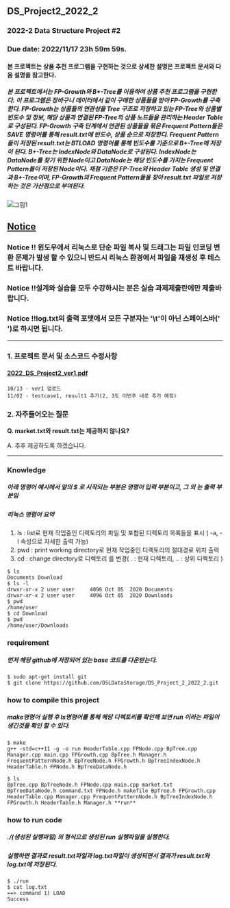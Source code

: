 ## DS_Project2_2022_2
### 2022-2 Data Structure Project #2

### Due date: 2022/11/17 23h 59m 59s.

#### 본 프로젝트는 상품 추천 프로그램을 구현하는 것으로 상세한 설명은 프로젝트 문서와 다음 설명을 참고한다.
##### 본 프로젝트에서는 FP-Growth와 B+-Tree를 이용하여 상품 추천 프로그램을 구현한다. 이 프로그램은 장바구니 데이터에서 같이 구매한 상품들을 받아 FP-Growth를 구축한다. FP-Growth는 상품들의 연관성을 Tree 구조로 저장하고 있는 FP-Tree와 상품별 빈도수 및 정보, 해당 상품과 연결된 FP-Tree의 상품 노드들을 관리하는 Header Table로 구성된다. FP-Growth 구축 단계에서 연관된 상품들을 묶은 Frequent Pattern들은 SAVE 명령어를 통해 result.txt에 빈도수, 상품 순으로 저장한다. Frequent Pattern들이 저장된 result.txt는 BTLOAD 명령어를 통해 빈도수를 기준으로 B+-Tree에 저장이 된다. B+-Tree는 IndexNode와 DataNode로 구성된다. IndexNode는 DataNode를 찾기 위한 Node이고 DataNode는 해당 빈도수를 가지는 Frequent Pattern들이 저장된 Node이다. 채점 기준은 FP-Tree와 Header Table 생성 및 연결과 B+-Tree이며, FP-Growth의 Frequent Pattern들을 찾아 result.txt 파일로 저장하는 것은 가산점으로 부여된다.

![그림1](https://user-images.githubusercontent.com/50433145/195530408-8f50eb4a-1c97-4ea7-9479-aee636c1362c.jpg)

## <u>**Notice**</u>
### Notice !! 윈도우에서 리눅스로 단순 파일 복사 및 드래그는 파일 인코딩 변환 문제가 발생 할 수 있으니 반드시 리눅스 환경에서 파일을 재생성 후 테스트 바랍니다.
### Notice !!설계와 실습을 모두 수강하시는 분은 실습 과제제출란에만 제출바랍니다.
### Notice !!log.txt의 출력 포맷에서 모든 구분자는 '\t'이 아닌 스페이스바(' ')로 하시면 됩니다.
--------------------------




### 1. 프로젝트 문서 및 소스코드 수정사항

#### [2022_DS_Project2_ver1.pdf](https://github.com/DSLDataStorage/DS_Project_2_2022_2/files/9781947/2022_DS_Project2_ver1.pdf)


```
10/13 - ver1 업로드
11/02 - testcase1, result1 추가(2, 3도 이번주 내로 추가 예정)
```

### 2. 자주들어오는 질문 

**Q. market.txt와 result.txt는 제공하지 않나요?**

A. 추후 제공하도록 하겠습니다.

--------------------------
### Knowledge 
##### 아래 명령어 예시에서 앞의 $ 로 시작되는 부분은 명령어 입력 부분이고, 그 외 는 출력 부분임
##### 리눅스 명령어 요약
1. ls  :  list로 현재 작업중인 디렉토리의 파일 및 포함된 디렉토리 목록들을 표시 ( -a, -l 속성으로 자세한 출력 가능)
2. pwd  :  print working directory로 현재 작업중인 디렉토리의 절대경로 위치 출력
3. cd  : change directory로 디렉토리 를 변경( . : 현재 디렉토리, .. : 상위 디렉토리 ) 
```
$ ls
Documents Download
$ ls -l
drwxr-xr-x 2 user user     4096 Oct 05  2020 Documents
drwxr-xr-x 2 user user     4096 Oct 05  2020 Downloads
$ pwd
/home/user
$ cd Download
$ pwd
/home/user/Downloads
```

### requirement
##### 먼저 해당 github에 저장되어 있는 base 코드를 다운받는다.
```
$ sudo apt-get install git
$ git clone https://github.com/DSLDataStorage/DS_Project_2_2022_2.git
```

### how to compile this project
##### make명령어 실행 후 ls명령어를 통해 해당 디렉토리를 확인해 보면 run 이라는 파일이 생긴것을 확인 할 수 있다. 
```
$ make
g++ -std=c++11 -g -o run HeaderTable.cpp FPNode.cpp BpTree.cpp Manager.cpp main.cpp FPGrowth.cpp BpTree.h Manager.h FrequentPatternNode.h BpTreeNode.h FPGrowth.h BpTreeIndexNode.h HeaderTable.h FPNode.h BpTreeDataNode.h

$ ls
BpTree.cpp BpTreeNode.h FPNode.cpp main.cpp market.txt BpTreeDataNode.h command.txt FPNode.h makefile BpTree.h FPGrowth.cpp HeaderTable.cpp Manager.cpp FrequentPatternNode.h BpTreeIndexNode.h FPGrowth.h HeaderTable.h Manager.h **run**
```
### how to run code
##### ./(생성된 실행파일) 의 형식으로 생성된 run 실행파일을 실행한다.
##### 실행하면 결과로 result.txt파일과 log.txt파일이 생성되면서 결과가 result.txt와 log.txt에 저장된다. 
```
$ ./run
$ cat log.txt
==> command 1) LOAD
Success
```
